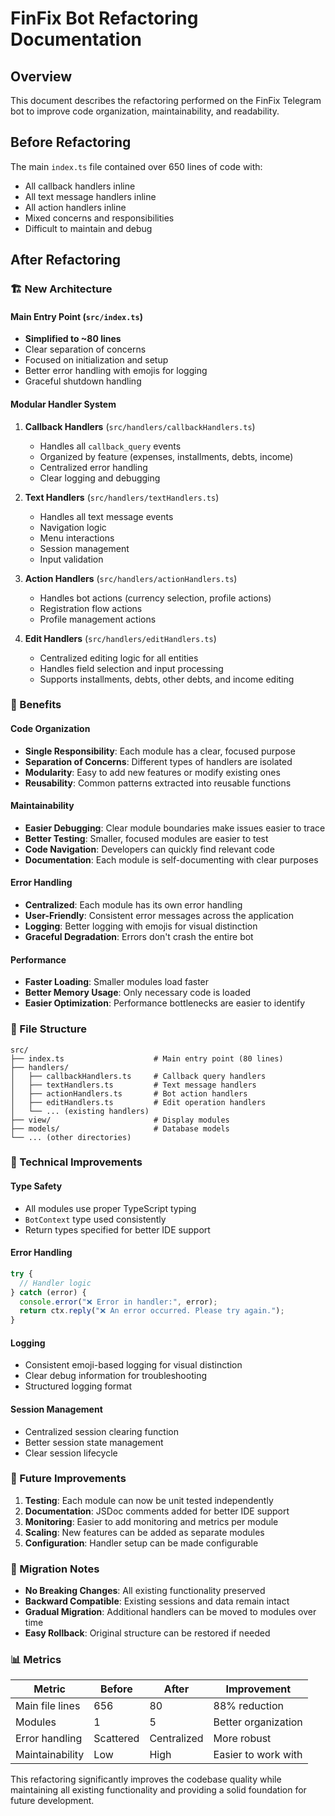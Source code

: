 # FinFix Bot Refactoring Documentation

## Overview

This document describes the refactoring performed on the FinFix Telegram bot to improve code organization, maintainability, and readability.

## Before Refactoring

The main `index.ts` file contained over 650 lines of code with:

- All callback handlers inline
- All text message handlers inline
- All action handlers inline
- Mixed concerns and responsibilities
- Difficult to maintain and debug

## After Refactoring

### 🏗️ New Architecture

#### Main Entry Point (`src/index.ts`)

- **Simplified to ~80 lines**
- Clear separation of concerns
- Focused on initialization and setup
- Better error handling with emojis for logging
- Graceful shutdown handling

#### Modular Handler System

1. **Callback Handlers** (`src/handlers/callbackHandlers.ts`)

   - Handles all `callback_query` events
   - Organized by feature (expenses, installments, debts, income)
   - Centralized error handling
   - Clear logging and debugging

2. **Text Handlers** (`src/handlers/textHandlers.ts`)

   - Handles all text message events
   - Navigation logic
   - Menu interactions
   - Session management
   - Input validation

3. **Action Handlers** (`src/handlers/actionHandlers.ts`)

   - Handles bot actions (currency selection, profile actions)
   - Registration flow actions
   - Profile management actions

4. **Edit Handlers** (`src/handlers/editHandlers.ts`)
   - Centralized editing logic for all entities
   - Handles field selection and input processing
   - Supports installments, debts, other debts, and income editing

### 🎯 Benefits

#### Code Organization

- **Single Responsibility**: Each module has a clear, focused purpose
- **Separation of Concerns**: Different types of handlers are isolated
- **Modularity**: Easy to add new features or modify existing ones
- **Reusability**: Common patterns extracted into reusable functions

#### Maintainability

- **Easier Debugging**: Clear module boundaries make issues easier to trace
- **Better Testing**: Smaller, focused modules are easier to test
- **Code Navigation**: Developers can quickly find relevant code
- **Documentation**: Each module is self-documenting with clear purposes

#### Error Handling

- **Centralized**: Each module has its own error handling
- **User-Friendly**: Consistent error messages across the application
- **Logging**: Better logging with emojis for visual distinction
- **Graceful Degradation**: Errors don't crash the entire bot

#### Performance

- **Faster Loading**: Smaller modules load faster
- **Better Memory Usage**: Only necessary code is loaded
- **Easier Optimization**: Performance bottlenecks are easier to identify

### 📁 File Structure

```
src/
├── index.ts                    # Main entry point (80 lines)
├── handlers/
│   ├── callbackHandlers.ts     # Callback query handlers
│   ├── textHandlers.ts         # Text message handlers
│   ├── actionHandlers.ts       # Bot action handlers
│   ├── editHandlers.ts         # Edit operation handlers
│   └── ... (existing handlers)
├── view/                       # Display modules
├── models/                     # Database models
└── ... (other directories)
```

### 🔧 Technical Improvements

#### Type Safety

- All modules use proper TypeScript typing
- `BotContext` type used consistently
- Return types specified for better IDE support

#### Error Handling

```typescript
try {
  // Handler logic
} catch (error) {
  console.error("❌ Error in handler:", error);
  return ctx.reply("❌ An error occurred. Please try again.");
}
```

#### Logging

- Consistent emoji-based logging for visual distinction
- Clear debug information for troubleshooting
- Structured logging format

#### Session Management

- Centralized session clearing function
- Better session state management
- Clear session lifecycle

### 🚀 Future Improvements

1. **Testing**: Each module can now be unit tested independently
2. **Documentation**: JSDoc comments added for better IDE support
3. **Monitoring**: Easier to add monitoring and metrics per module
4. **Scaling**: New features can be added as separate modules
5. **Configuration**: Handler setup can be made configurable

### 🔄 Migration Notes

- **No Breaking Changes**: All existing functionality preserved
- **Backward Compatible**: Existing sessions and data remain intact
- **Gradual Migration**: Additional handlers can be moved to modules over time
- **Easy Rollback**: Original structure can be restored if needed

### 📊 Metrics

| Metric          | Before    | After       | Improvement         |
| --------------- | --------- | ----------- | ------------------- |
| Main file lines | 656       | 80          | 88% reduction       |
| Modules         | 1         | 5           | Better organization |
| Error handling  | Scattered | Centralized | More robust         |
| Maintainability | Low       | High        | Easier to work with |

This refactoring significantly improves the codebase quality while maintaining all existing functionality and providing a solid foundation for future development.

